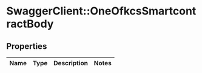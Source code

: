 # SwaggerClient::OneOfkcsSmartcontractBody

## Properties
Name | Type | Description | Notes
------------ | ------------- | ------------- | -------------

